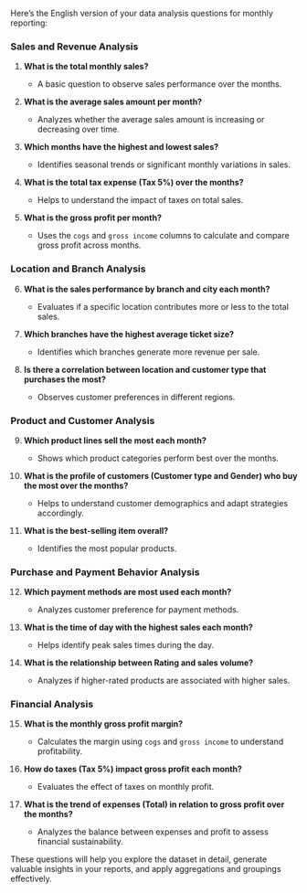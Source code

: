 Here’s the English version of your data analysis questions for monthly reporting:

### Sales and Revenue Analysis
1. **What is the total monthly sales?**  
   - A basic question to observe sales performance over the months.

2. **What is the average sales amount per month?**  
   - Analyzes whether the average sales amount is increasing or decreasing over time.

3. **Which months have the highest and lowest sales?**  
   - Identifies seasonal trends or significant monthly variations in sales.

4. **What is the total tax expense (Tax 5%) over the months?**  
   - Helps to understand the impact of taxes on total sales.

5. **What is the gross profit per month?**  
   - Uses the `cogs` and `gross income` columns to calculate and compare gross profit across months.

### Location and Branch Analysis
6. **What is the sales performance by branch and city each month?**  
   - Evaluates if a specific location contributes more or less to the total sales.

7. **Which branches have the highest average ticket size?**  
   - Identifies which branches generate more revenue per sale.

8. **Is there a correlation between location and customer type that purchases the most?**  
   - Observes customer preferences in different regions.

### Product and Customer Analysis
9. **Which product lines sell the most each month?**  
   - Shows which product categories perform best over the months.

10. **What is the profile of customers (Customer type and Gender) who buy the most over the months?**  
    - Helps to understand customer demographics and adapt strategies accordingly.

11. **What is the best-selling item overall?**  
    - Identifies the most popular products.

### Purchase and Payment Behavior Analysis
12. **Which payment methods are most used each month?**  
    - Analyzes customer preference for payment methods.

13. **What is the time of day with the highest sales each month?**  
    - Helps identify peak sales times during the day.

14. **What is the relationship between Rating and sales volume?**  
    - Analyzes if higher-rated products are associated with higher sales.

### Financial Analysis
15. **What is the monthly gross profit margin?**  
    - Calculates the margin using `cogs` and `gross income` to understand profitability.

16. **How do taxes (Tax 5%) impact gross profit each month?**  
    - Evaluates the effect of taxes on monthly profit.

17. **What is the trend of expenses (Total) in relation to gross profit over the months?**  
    - Analyzes the balance between expenses and profit to assess financial sustainability.

These questions will help you explore the dataset in detail, generate valuable insights in your reports, and apply aggregations and groupings effectively.